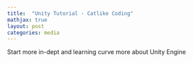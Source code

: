 ```yaml
---
title:  "Unity Tutorial - Catlike Coding"
mathjax: true
layout: post
categories: media
---
```


Start more in-dept and learning curve more about Unity Engine
